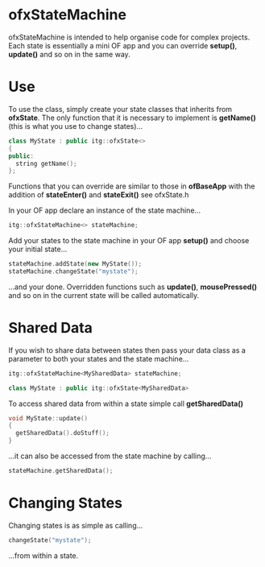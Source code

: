 ofxStateMachine
===========
ofxStateMachine is intended to help organise code for complex projects.  Each state is essentially a mini OF app and you can override **setup()**, **update()** and so on in the same way.

Use
===
To use the class, simply create your state classes that inherits from **ofxState**.  The only function that it is necessary to implement is **getName()** (this is what you use to change states)...

```cpp
class MyState : public itg::ofxState<>
{
public:
  string getName();
};
```

Functions that you can override are similar to those in **ofBaseApp** with the addition of **stateEnter()** and **stateExit()** see ofxState.h

In your OF app declare an instance of the state machine...

```cpp
itg::ofxStateMachine<> stateMachine;
```

Add your states to the state machine in your OF app **setup()** and choose your initial state...

```cpp
stateMachine.addState(new MyState());
stateMachine.changeState("mystate");
```

...and your done.  Overridden functions such as **update()**, **mousePressed()** and so on in the current state will be called automatically.

Shared Data
===========
If you wish to share data between states then pass your data class as a parameter to both your states and the state machine...

```cpp
itg::ofxStateMachine<MySharedData> stateMachine;
```

```cpp
class MyState : public itg::ofxState<MySharedData>
```

To access shared data from within a state simple call **getSharedData()**

```cpp
void MyState::update()
{
  getSharedData().doStuff();
}
```

...it can also be accessed from the state machine by calling...

```cpp
stateMachine.getSharedData();
```
Changing States
===============
Changing states is as simple as calling...

```cpp
changeState("mystate");
```

...from within a state.
